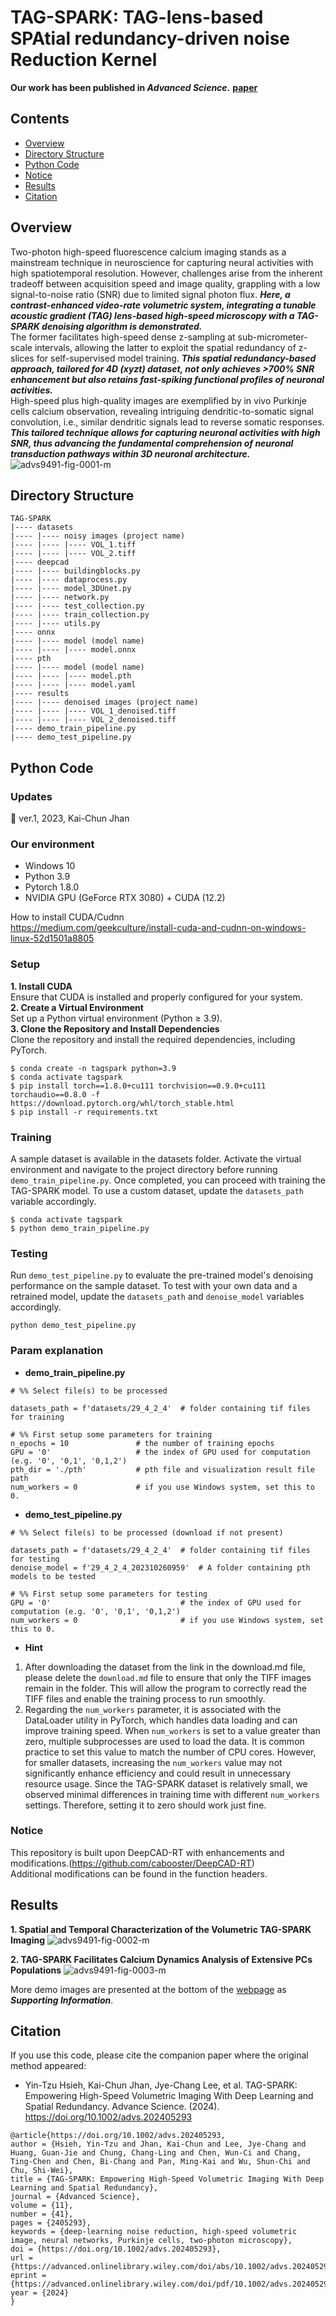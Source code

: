# TAG-SPARK: TAG-lens-based SPAtial redundancy-driven noise Reduction Kernel 
**Our work has been published in _Advanced Science_.** [**paper**](<https://doi.org/10.1002/advs.202405293> "Title")

## Contents
* [Overview](#Overview)
* [Directory Structure](#DirectoryStructure)
* [Python Code](#PythonCode)
* [Notice](#Notice)
* [Results](#Results)
* [Citation](#Citation)

## Overview
Two-photon high-speed fluorescence calcium imaging stands as a mainstream technique in neuroscience for capturing neural activities with high spatiotemporal resolution. However, challenges arise from the inherent tradeoff between acquisition speed and image quality, grappling with a low signal-to-noise ratio (SNR) due to limited signal photon flux. ___Here, a contrast-enhanced video-rate volumetric system, integrating a tunable acoustic gradient (TAG) lens-based high-speed microscopy with a TAG-SPARK denoising algorithm is demonstrated.___  
The former facilitates high-speed dense z-sampling at sub-micrometer-scale intervals, allowing the latter to exploit the spatial redundancy of z-slices for self-supervised model training. ___This spatial redundancy-based approach, tailored for 4D (xyzt) dataset, not only achieves >700% SNR enhancement but also retains fast-spiking functional profiles of neuronal activities.___  
High-speed plus high-quality images are exemplified by in vivo Purkinje cells calcium observation, revealing intriguing dendritic-to-somatic signal convolution, i.e., similar dendritic signals lead to reverse somatic responses. ___This tailored technique allows for capturing neuronal activities with high SNR, thus advancing the fundamental comprehension of neuronal transduction pathways within 3D neuronal architecture.___
![advs9491-fig-0001-m](https://github.com/chenwunci/TAG-SPARK/blob/79347b429a12dc61cae4d32a1eb59e57f9f9108a/figures/advs9491-fig-0001-m.jpg)


## Directory Structure
```
TAG-SPARK
|---- datasets
|---- |---- noisy images (project name)
|---- |---- |---- VOL_1.tiff
|---- |---- |---- VOL_2.tiff
|---- deepcad
|---- |---- buildingblocks.py
|---- |---- dataprocess.py
|---- |---- model_3DUnet.py
|---- |---- network.py
|---- |---- test_collection.py
|---- |---- train_collection.py
|---- |---- utils.py
|---- onnx
|---- |---- model (model name)
|---- |---- |---- model.onnx
|---- pth
|---- |---- model (model name)
|---- |---- |---- model.pth
|---- |---- |---- model.yaml
|---- results
|---- |---- denoised images (project name)
|---- |---- |---- VOL_1_denoised.tiff
|---- |---- |---- VOL_2_denoised.tiff
|---- demo_train_pipeline.py
|---- demo_test_pipeline.py
```

## Python Code
### Updates
:pushpin: ver.1, 2023, Kai-Chun Jhan

### Our environment 
* Windows 10
* Python 3.9
* Pytorch 1.8.0
* NVIDIA GPU (GeForce RTX 3080) + CUDA (12.2)

How to install CUDA/Cudnn  
https://medium.com/geekculture/install-cuda-and-cudnn-on-windows-linux-52d1501a8805

### Setup
**1. Install CUDA**  
Ensure that CUDA is installed and properly configured for your system.  
**2. Create a Virtual Environment**  
Set up a Python virtual environment (Python ≥ 3.9).  
**3. Clone the Repository and Install Dependencies**  
Clone the repository and install the required dependencies, including PyTorch.
   ```
   $ conda create -n tagspark python=3.9
   $ conda activate tagspark
   $ pip install torch==1.8.0+cu111 torchvision==0.9.0+cu111 torchaudio==0.8.0 -f https://download.pytorch.org/whl/torch_stable.html
   $ pip install -r requirements.txt
   ```

### Training
A sample dataset is available in the datasets folder. Activate the virtual environment and navigate to the project directory before running `demo_train_pipeline.py`. Once completed, you can proceed with training the TAG-SPARK model. To use a custom dataset, update the `datasets_path` variable accordingly.
```
$ conda activate tagspark
$ python demo_train_pipeline.py
```

### Testing
Run `demo_test_pipeline.py` to evaluate the pre-trained model's denoising performance on the sample dataset. To test with your own data and a retrained model, update the `datasets_path` and `denoise_model` variables accordingly.
```
python demo_test_pipeline.py
```

### Param explanation
* **demo_train_pipeline.py**

```python=12
# %% Select file(s) to be processed

datasets_path = f'datasets/29_4_2_4'  # folder containing tif files for training

# %% First setup some parameters for training
n_epochs = 10               # the number of training epochs
GPU = '0'                   # the index of GPU used for computation (e.g. '0', '0,1', '0,1,2')
pth_dir = './pth'           # pth file and visualization result file path
num_workers = 0             # if you use Windows system, set this to 0.
```

* **demo_test_pipeline.py**

```python=12
# %% Select file(s) to be processed (download if not present)

datasets_path = f'datasets/29_4_2_4'  # folder containing tif files for testing
denoise_model = f'29_4_2_4_202310260959'  # A folder containing pth models to be tested

# %% First setup some parameters for testing
GPU = '0'                             # the index of GPU used for computation (e.g. '0', '0,1', '0,1,2')
num_workers = 0                       # if you use Windows system, set this to 0.
```

* **Hint**
1. After downloading the dataset from the link in the download.md file, please delete the `download.md` file to ensure that only the TIFF images remain in the folder. This will allow the program to correctly read the TIFF files and enable the training process to run smoothly.  
2. Regarding the `num_workers` parameter, it is associated with the DataLoader utility in PyTorch, which handles data loading and can improve training speed. When `num_workers` is set to a value greater than zero, multiple subprocesses are used to load the data. It is common practice to set this value to match the number of CPU cores. However, for smaller datasets, increasing the `num_workers` value may not significantly enhance efficiency and could result in unnecessary resource usage. Since the TAG-SPARK dataset is relatively small, we observed minimal differences in training time with different `num_workers` settings. Therefore, setting it to zero should work just fine.

### Notice
This repository is built upon DeepCAD-RT with enhancements and modifications.(https://github.com/cabooster/DeepCAD-RT)  
Additional modifications can be found in the function headers.

## Results
**1. Spatial and Temporal Characterization of the Volumetric TAG-SPARK Imaging**
![advs9491-fig-0002-m](https://github.com/chenwunci/TAG-SPARK/blob/main/figures/advs9491-fig-0002-m.jpg)

**2. TAG-SPARK Facilitates Calcium Dynamics Analysis of Extensive PCs Populations**
![advs9491-fig-0003-m](https://github.com/chenwunci/TAG-SPARK/blob/main/figures/advs9491-fig-0003-m.jpg)

More demo images are presented at the bottom of the [webpage](<https://doi.org/10.1002/advs.202405293> "Title") as ***Supporting Information***.

## Citation
If you use this code, please cite the companion paper where the original method appeared:

* Yin-Tzu Hsieh, Kai-Chun Jhan, Jye-Chang Lee, et al. TAG-SPARK: Empowering High-Speed Volumetric Imaging With Deep Learning and Spatial Redundancy. Advance Science. (2024). https://doi.org/10.1002/advs.202405293

```
@article{https://doi.org/10.1002/advs.202405293,
author = {Hsieh, Yin-Tzu and Jhan, Kai-Chun and Lee, Jye-Chang and Huang, Guan-Jie and Chung, Chang-Ling and Chen, Wun-Ci and Chang, Ting-Chen and Chen, Bi-Chang and Pan, Ming-Kai and Wu, Shun-Chi and Chu, Shi-Wei},
title = {TAG-SPARK: Empowering High-Speed Volumetric Imaging With Deep Learning and Spatial Redundancy},
journal = {Advanced Science},
volume = {11},
number = {41},
pages = {2405293},
keywords = {deep-learning noise reduction, high-speed volumetric image, neural networks, Purkinje cells, two-photon microscopy},
doi = {https://doi.org/10.1002/advs.202405293},
url = {https://advanced.onlinelibrary.wiley.com/doi/abs/10.1002/advs.202405293},
eprint = {https://advanced.onlinelibrary.wiley.com/doi/pdf/10.1002/advs.202405293},
year = {2024}
}
```
